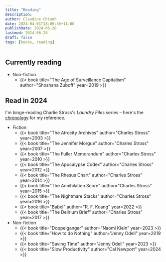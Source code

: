 ```yaml
---
title: "Reading"
description:
author: Claudine Chionh
date: 2024-04-01T18:09:55+11:00
publishDate: 2024-06-28
lastmod: 2024-06-28
draft: false
tags: [books, reading]
---
```


## Currently reading

* Non-fiction
    * {{< book title="The Age of Surveillance Capitalism" author="Shoshana Zuboff" year=2019 >}}

## Read in 2024

I'm binge-reading Charlie Stross's *Laundry Files* series – here's the [chronology](https://www.antipope.org/charlie/blog-static/2020/10/the-laundry-files-an-updated-c.html) for my reference.

* Fiction
    * {{< book title="The Atrocity Archives" author="Charles Stross" year=2003 >}}
    * {{< book title="The Jennifer Morgue" author="Charles Stross" year=2007 >}}
    * {{< book title="The Fuller Memorandum" author="Charles Stross" year=2010 >}}
    * {{< book title="The Apocalypse Codex" author="Charles Stross" year=2012 >}}
    * {{< book title="The Rhesus Chart" author="Charles Stross" year=2014 >}}
    * {{< book title="The Annihilation Score" author="Charles Stross" year=2015 >}}
    * {{< book title="The Nightmare Stacks" author="Charles Stross" year=2016 >}}
    * {{< book title="Babel" author="R. F. Kuang" year=2022 >}}
    * {{< book title="The Delirium Brief" author="Charles Stross" year=2017 >}}
* Non-fiction
    * {{< book title="Doppelganger" author="Naomi Klein" year=2023 >}}
    * {{< book title="How to do Nothing" author="Jenny Odell" year=2019 >}}
    * {{< book title="Saving Time" author="Jenny Odell" year=2023 >}}
    * {{< book title="Slow Productivity" author="Cal Newport" year=2024 >}}

<!-- :vim set textwidth=0: -->

